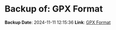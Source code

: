 # Backup of: GPX Format

**Backup Date**: 2024-11-11 12:15:36
**Link**: [GPX Format](https://przemienniki.net/export/przemienniki.gpx)
